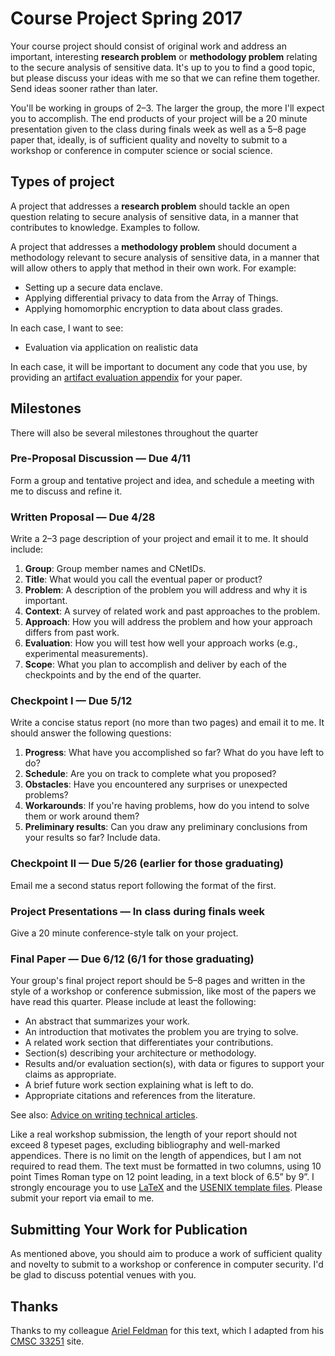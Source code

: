 # Course Project Spring 2017

Your course project should consist of original work and address an important, interesting **research problem** or
**methodology problem** relating to the secure analysis of sensitive data. 
It's up to you to find a good topic, but please discuss your ideas with me so that we can refine them together.
Send ideas sooner rather than later.

You'll be working in groups of 2–3. 
The larger the group, the more I'll expect you to accomplish. 
The end products of your project will be a 20 minute presentation given to the class during finals week as well as a 5–8 page paper that, 
ideally, is of sufficient quality and novelty to submit to a workshop or conference in computer science or social science.

## Types of project

A project that addresses a **research problem** should tackle an open question relating to secure analysis of sensitive data, in a manner that contributes to knowledge. Examples to follow. 

A project that addresses a **methodology problem** should document a methodology relevant to secure analysis of sensitive data, in a manner that will allow others to apply that method in their own work. For example:

* Setting up a secure data enclave.
* Applying differential privacy to data from the Array of Things.
* Applying homomorphic encryption to data about class grades.

In each case, I want to see:

* Evaluation via application on realistic data

In each case, it will be important to document any code that you use, by providing an [artifact evaluation appendix](http://ctuning.org/ae/submission.html) for your paper. 

## Milestones

There will also be several milestones throughout the quarter

### Pre-Proposal Discussion — Due 4/11
Form a group and tentative project and idea, and schedule a meeting with me to discuss and refine it.

### Written Proposal — Due 4/28
Write a 2–3 page description of your project and email it to me. It should include:

1. **Group**: Group member names and CNetIDs.
1. **Title**: What would you call the eventual paper or product?
1. **Problem**: A description of the problem you will address and why it is important.
1. **Context**: A survey of related work and past approaches to the problem.
1. **Approach**: How you will address the problem and how your approach differs from past work.
1. **Evaluation**: How you will test how well your approach works (e.g., experimental measurements).
1. **Scope**: What you plan to accomplish and deliver by each of the checkpoints and by the end of the quarter.

### Checkpoint I — Due 5/12
Write a concise status report (no more than two pages) and email it to me. It should answer the following questions:

1. **Progress**: What have you accomplished so far? What do you have left to do?
1. **Schedule**: Are you on track to complete what you proposed?
1. **Obstacles**: Have you encountered any surprises or unexpected problems?
1. **Workarounds**: If you're having problems, how do you intend to solve them or work around them?
1. **Preliminary results**: Can you draw any preliminary conclusions from your results so far? Include data.

### Checkpoint II — Due 5/26 (earlier for those graduating)
Email me a second status report following the format of the first.

### Project Presentations — In class during finals week
Give a 20 minute conference-style talk on your project.

### Final Paper — Due 6/12 (6/1 for those graduating)
Your group's final project report should be 5–8 pages and written in the style of a workshop or conference submission, like most of the papers we have read this quarter. Please include at least the following:

* An abstract that summarizes your work.
* An introduction that motivates the problem you are trying to solve.
* A related work section that differentiates your contributions.
* Section(s) describing your architecture or methodology.
* Results and/or evaluation section(s), with data or figures to support your claims as appropriate.
* A brief future work section explaining what is left to do.
* Appropriate citations and references from the literature.

See also: [Advice on writing technical articles](http://www.cs.columbia.edu/~hgs/etc/writing-style.html).

Like a real workshop submission, the length of your report should not exceed 8 typeset pages, 
excluding bibliography and well-marked appendices. 
There is no limit on the length of appendices, but I am not required to read them. 
The text must be formatted in two columns, using 10 point Times Roman type on 12 point leading, in a text block of 6.5” by 9”. 
I strongly encourage you to use [LaTeX](http://en.wikibooks.org/wiki/LaTeX) and the [USENIX template files](https://www.usenix.org/events/usenix05/templates.html). Please submit your report via email to me.

## Submitting Your Work for Publication
As mentioned above, you should aim to produce a work of sufficient quality and novelty to submit to a workshop or conference 
in computer security. 
I'd be glad to discuss potential venues with you.

## Thanks

Thanks to my colleague [Ariel Feldman](https://arifeldman.com) for this text, which I adapted from his [CMSC 33251](https://www.classes.cs.uchicago.edu/archive/2017/winter/33251-1/project.html) site.
